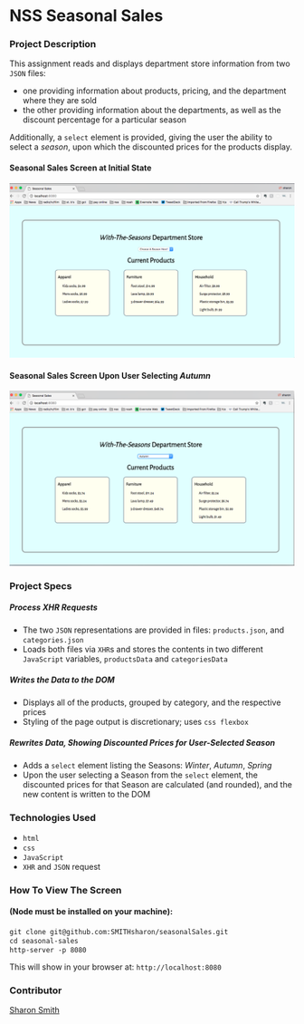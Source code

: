 # NSS Seasonal Sales

### Project Description 
This assignment reads and displays department store information from two `JSON` files: 
- one providing information about products, pricing, and the department where they are sold
- the other providing information about the departments, as well as the discount percentage for a particular season

Additionally, a `select` element is provided, giving the user the ability to select a *season*, upon which the discounted prices for the products display. 

#### Seasonal Sales Screen at Initial State
![Seasonal Sales Screen at Initial State](https://raw.githubusercontent.com/SMITHsharon/seasonalSales/productData/screens/Seasonal%20Sales%20Init%20State%20Screen%20Grab.png)


#### Seasonal Sales Screen Upon User Selecting *Autumn*
![Seasonal Sales Screen Upon User Selecting Autumn](https://raw.githubusercontent.com/SMITHsharon/seasonalSales/productData/screens/Seasonal%20Sales%20Autumn%20Discounts%20Screen%20Grab.png)


### Project Specs
##### Process XHR Requests
- The two `JSON` representations are provided in files: `products.json`, and `categories.json`
- Loads both files via `XHR`s and stores the contents in two different `JavaScript` variables, `productsData` and `categoriesData`

##### Writes the Data to the DOM
- Displays all of the products, grouped by category, and the respective prices
- Styling of the page output is discretionary; uses `css flexbox`

##### Rewrites Data, Showing Discounted Prices for User-Selected Season
- Adds a `select` element listing the Seasons: *Winter*, *Autumn*, *Spring*
- Upon the user selecting a Season from the `select` element, the discounted prices for that Season are calculated (and rounded), and the new content is written to the DOM


### Technologies Used
- `html`
- `css`
- `JavaScript`
- `XHR` and `JSON` request

### How To View The Screen 
#### (Node must be installed on your machine):
```
git clone git@github.com:SMITHsharon/seasonalSales.git
cd seasonal-sales
http-server -p 8080
```

This will show in your browser at: `http://localhost:8080`

### Contributor
[Sharon Smith](https://github.com/SMITHsharon)


